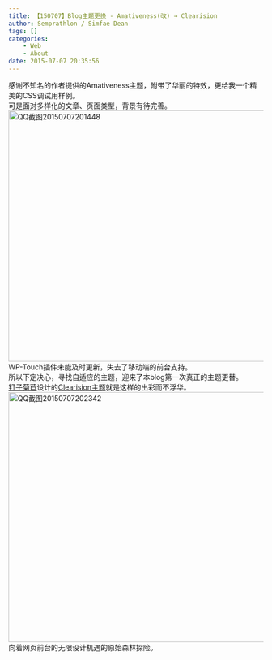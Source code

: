 ```yaml
---
title: 【150707】Blog主题更换 - Amativeness(改) → Clearision
author: Semprathlon / Simfae Dean
tags: []
categories:
	- Web
	- About
date: 2015-07-07 20:35:56
---
```

感谢不知名的作者提供的Amativeness主题，附带了华丽的特效，更给我一个精美的CSS调试用样例。   
可是面对多样化的文章、页面类型，背景有待完善。   
<a href="__ASSETS_HOST_NAME__/2015/07/QQ截图20150707201448.png"><img src="__ASSETS_HOST_NAME__/2015/07/QQ截图20150707201448-1024x495.png" alt="QQ截图20150707201448" width="1024" height="495" class="alignnone size-large wp-image-945" /></a>   
WP-Touch插件未能及时更新，失去了移动端的前台支持。   
所以下定决心，寻找自适应的主题，迎来了本blog第一次真正的主题更替。   
[钉子菊苣](http://blog.dimpurr.com/)设计的[Clearision主题](https://github.com/dimpurr/Clearision)就是这样的出彩而不浮华。   
<a href="__ASSETS_HOST_NAME__/2015/07/QQ截图20150707202342.png"><img src="__ASSETS_HOST_NAME__/2015/07/QQ截图20150707202342-1024x493.png" alt="QQ截图20150707202342" width="1024" height="493" class="alignnone size-large wp-image-946" /></a>   
向着网页前台的无限设计机遇的原始森林探险。   
